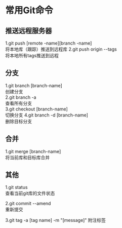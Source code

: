 # 常用Git命令
## 推送远程服务器
1.git push [remote -name][branch -name]  
将本地库（跟踪）推送到远程库
2.git push origin --tags    
将本地所有tags推送到远程

## 分支
1.git branch [branch-name]  
创建分支    
2.git branch -a     
查看所有分支    
3.git checkout [branch-name]    
切换分支
4.git branch -d [branch-name]   
删除目标分支

## 合并 
1.git merge [branch-name]   
将当前库和目标库合并

## 其他
1.git status    
查看当前git库的文件状态

2.git commit --amend    
重新提交

3.git tag -a [tag name] -m "[message]" 附注标签

